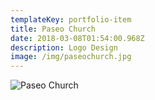 ```yaml
---
templateKey: portfolio-item
title: Paseo Church
date: 2018-03-08T01:54:00.968Z
description: Logo Design
image: /img/paseochurch.jpg
---
```


![Paseo Church](/img/paseochurch.jpg)
